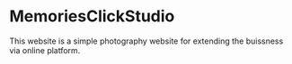 # MemoriesClickStudio
This website is a simple photography website for extending the buissness via online platform.

